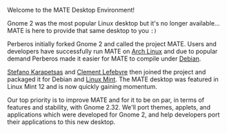 <!--
.. link:
.. description:
.. tags: Arch Linux,Debian,Linux Mint
.. date: 2011-12-05 12:00:30
.. title: Introducing MATE Desktop
.. slug: 2011-12-05-introducing-mate-desktop
.. author: Clement Lefebvre
-->

Welcome to the MATE Desktop Environment!

Gnome 2 was the most popular Linux desktop but it's no longer available... MATE
is here to provide that same desktop to you `:)`

Perberos initially forked Gnome 2 and called the project MATE. Users and
developers have successfully run MATE on [Arch Linux](http://www.archlinux.org)
and due to popular demand Perberos made it easier for MATE to compile under
[Debian](http://www.debian.org).

[Stefano Karapetsas](https://github.com/stefano-k) and [Clement Lefebvre](https://github.com/clefebvre)
then joined the project and packaged it for Debian and [Linux Mint](http://www.linuxmint.com).
The MATE  desktop was featured in Linux Mint 12 and is now quickly gaining momentum.

Our top priority is to improve MATE and for it to be on par, in terms of features
and stability, with Gnome 2.32. We'll port themes, applets, and applications which
were developed for Gnome 2, and help developers port their applications to this
new desktop.

